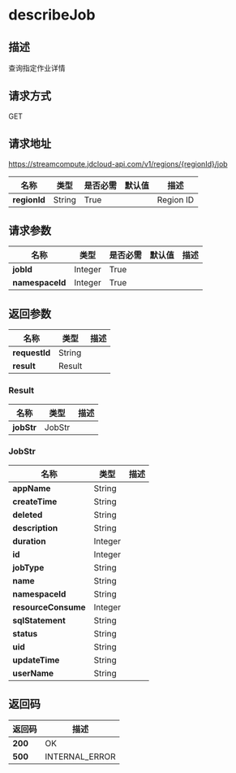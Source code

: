 # describeJob


## 描述
查询指定作业详情

## 请求方式
GET

## 请求地址
https://streamcompute.jdcloud-api.com/v1/regions/{regionId}/job

|名称|类型|是否必需|默认值|描述|
|---|---|---|---|---|
|**regionId**|String|True||Region ID|

## 请求参数
|名称|类型|是否必需|默认值|描述|
|---|---|---|---|---|
|**jobId**|Integer|True|||
|**namespaceId**|Integer|True|||


## 返回参数
|名称|类型|描述|
|---|---|---|
|**requestId**|String||
|**result**|Result||


### Result
|名称|类型|描述|
|---|---|---|
|**jobStr**|JobStr||
### JobStr
|名称|类型|描述|
|---|---|---|
|**appName**|String||
|**createTime**|String||
|**deleted**|String||
|**description**|String||
|**duration**|Integer||
|**id**|Integer||
|**jobType**|String||
|**name**|String||
|**namespaceId**|String||
|**resourceConsume**|Integer||
|**sqlStatement**|String||
|**status**|String||
|**uid**|String||
|**updateTime**|String||
|**userName**|String||

## 返回码
|返回码|描述|
|---|---|
|**200**|OK|
|**500**|INTERNAL_ERROR|
